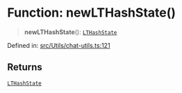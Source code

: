 # Function: newLTHashState()

> **newLTHashState**(): [`LTHashState`](../type-aliases/LTHashState.md)

Defined in: [src/Utils/chat-utils.ts:121](https://github.com/Fokusdotid/Baileys/blob/49e815e65b8f4aea31725e09dcf4815734557e39/src/Utils/chat-utils.ts#L121)

## Returns

[`LTHashState`](../type-aliases/LTHashState.md)
